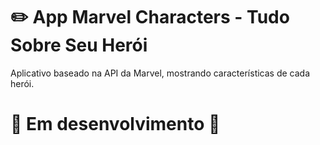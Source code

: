 # :pencil2: App Marvel Characters - Tudo Sobre Seu Herói

Aplicativo baseado na API da Marvel, mostrando características de cada herói.

# :triangular_ruler: Em desenvolvimento :triangular_ruler:


